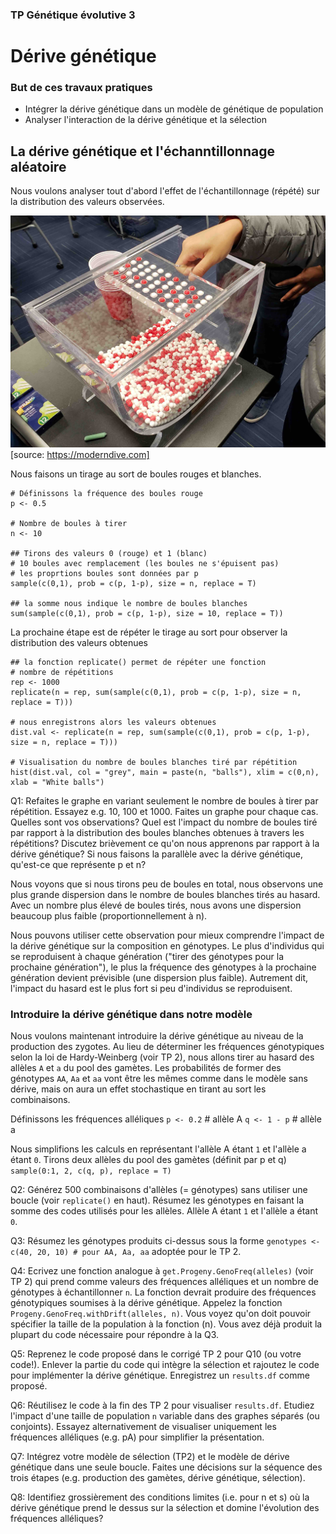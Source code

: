 ### TP Génétique évolutive 3

# Dérive génétique

### But de ces travaux pratiques

- Intégrer la dérive génétique dans un modèle de génétique de population
- Analyser l'interaction de la dérive génétique et la sélection

## La dérive génétique et l'échanntillonnage aléatoire

Nous voulons analyser tout d'abord l'effet de l'échantillonnage (répété) sur la distribution des valeurs observées.

![](./images/balls.jpg)
[source: https://moderndive.com]

Nous faisons un tirage au sort de boules rouges et blanches.

```
# Définissons la fréquence des boules rouge 
p <- 0.5

# Nombre de boules à tirer
n <- 10

## Tirons des valeurs 0 (rouge) et 1 (blanc)
# 10 boules avec remplacement (les boules ne s'épuisent pas)
# les proprtions boules sont données par p
sample(c(0,1), prob = c(p, 1-p), size = n, replace = T)

## la somme nous indique le nombre de boules blanches
sum(sample(c(0,1), prob = c(p, 1-p), size = 10, replace = T))
```

La prochaine étape est de répéter le tirage au sort pour observer la distribution des valeurs obtenues

```
## la fonction replicate() permet de répéter une fonction
# nombre de répétitions
rep <- 1000
replicate(n = rep, sum(sample(c(0,1), prob = c(p, 1-p), size = n, replace = T)))

# nous enregistrons alors les valeurs obtenues
dist.val <- replicate(n = rep, sum(sample(c(0,1), prob = c(p, 1-p), size = n, replace = T)))

# Visualisation du nombre de boules blanches tiré par répétition
hist(dist.val, col = "grey", main = paste(n, "balls"), xlim = c(0,n), xlab = "White balls")
```

Q1: Refaites le graphe en variant seulement le nombre de boules à tirer par répétition. Essayez e.g. 10, 100 et 1000. Faites un graphe pour chaque cas. Quelles sont vos observations? Quel est l'impact du nombre de boules tiré par rapport à la distribution des boules blanches obtenues à travers les répétitions? Discutez brièvement ce qu'on nous apprenons par rapport à la dérive génétique? Si nous faisons la parallèle avec la dérive génétique, qu'est-ce que représente p et n?

Nous voyons que si nous tirons peu de boules en total, nous observons une plus grande dispersion dans le nombre de boules blanches tirés au hasard. Avec un nombre plus élevé de boules tirés, nous avons une dispersion beaucoup plus faible (proportionnellement à n).

Nous pouvons utiliser cette observation pour mieux comprendre l'impact de la dérive génétique sur la composition en génotypes. Le plus d'individus qui se reproduisent à chaque génération ("tirer des génotypes pour la prochaine génération"), le plus la fréquence des génotypes à la prochaine génération devient prévisible (une dispersion plus faible). Autrement dit, l'impact du hasard est le plus fort si peu d'individus se reproduisent.


### Introduire la dérive génétique dans notre modèle 

Nous voulons maintenant introduire la dérive génétique au niveau de la production des zygotes. Au lieu de déterminer les fréquences génotypiques selon la loi de Hardy-Weinberg (voir TP 2), nous allons tirer au hasard des allèles `A` et `a` du pool des gamètes. Les probabilités de former des génotypes `AA`, `Aa` et `aa` vont être les mêmes comme dans le modèle sans dérive, mais on aura un effet stochastique en tirant au sort les combinaisons.

Définissons les fréquences alléliques
`p <- 0.2`    # allèle A
`q <- 1 - p`  # allèle a

Nous simplifions les calculs en représentant l'allèle A étant `1` et l'allèle a étant `0`. Tirons deux allèles du pool des gamètes (définit par p et q)
`sample(0:1, 2, c(q, p), replace = T)`


Q2: Générez 500 combinaisons d'allèles (= génotypes) sans utiliser une boucle (voir `replicate()` en haut). Résumez les génotypes en faisant la somme des codes utilisés pour les allèles. Allèle A étant `1` et l'allèle a étant `0`.


Q3: Résumez les génotypes produits ci-dessus sous la forme `genotypes <- c(40, 20, 10) # pour AA, Aa, aa` adoptée pour le TP 2.


Q4: Ecrivez une fonction analogue à `get.Progeny.GenoFreq(alleles)` (voir TP 2) qui prend comme valeurs des fréquences alléliques et un nombre de génotypes à échantillonner `n`. La fonction devrait produire des fréquences génotypiques soumises à la dérive génétique. Appelez la fonction `Progeny.GenoFreq.withDrift(alleles, n)`. Vous voyez qu'on doit pouvoir spécifier la taille de la population à la fonction (n). Vous avez déjà produit la plupart du code nécessaire pour répondre à la Q3.


Q5: Reprenez le code proposé dans le corrigé TP 2 pour Q10 (ou votre code!). Enlever la partie du code qui intègre la sélection et rajoutez le code pour implémenter la dérive génétique. Enregistrez un `results.df` comme proposé.


Q6: Réutilisez le code à la fin des TP 2 pour visualiser `results.df`. Etudiez l'impact d'une taille de population `n` variable dans des graphes séparés (ou conjoints). Essayez alternativement de visualiser uniquement les fréquences alléliques (e.g. pA) pour simplifier la présentation.


Q7: Intégrez votre modèle de sélection (TP2) et le modèle de dérive génétique dans une seule boucle. Faites une décisions sur la séquence des trois étapes (e.g. production des gamètes, dérive génétique, sélection).


Q8: Identifiez grossièrement des conditions limites (i.e. pour n et s) où la dérive génétique prend le dessus sur la sélection et domine l'évolution des fréquences alléliques?

